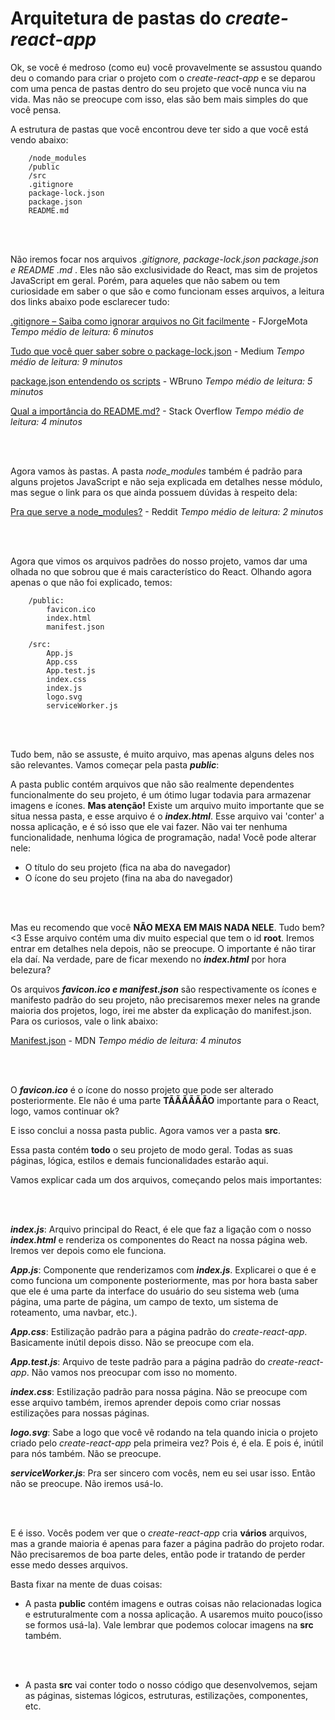 # Arquitetura de pastas do *create-react-app*

Ok, se você é medroso (como eu) você provavelmente se assustou quando deu o comando para criar o projeto com o *create-react-app* e se deparou com uma penca de pastas dentro do seu projeto que você nunca viu na vida. Mas não se preocupe com isso, elas são bem mais simples do que você pensa.

A estrutura de pastas que você encontrou deve ter sido a que você está vendo abaixo:

```
	/node_modules
	/public
	/src
	.gitignore
	package-lock.json
	package.json
	README.md
```

<br/>
<br/>

Não iremos focar nos arquivos *.gitignore, package-lock.json package.json e README .md* . Eles não são exclusividade do React, mas sim de projetos JavaScript em geral. Porém, para aqueles que não sabem ou tem curiosidade em saber o que são e como funcionam esses arquivos, a leitura dos links abaixo pode esclarecer tudo:

[.gitignore – Saiba como ignorar arquivos no Git facilmente](https://fjorgemota.com/gitignore-ou-como-ignorar-arquivos-no-git/) - FJorgeMota
*Tempo médio de leitura: 6 minutos*


[Tudo que você quer saber sobre o package-lock.json](https://medium.com/trainingcenter/tudo-que-voc%C3%AA-queria-saber-sobre-o-package-lock-json-mas-estava-com-vergonha-de-perguntar-e70589f2855f) - Medium
*Tempo médio de leitura: 9 minutos*

[package.json entendendo os scripts](http://wbruno.com.br/nodejs/package-json-entendendo-os-scripts/) - WBruno
*Tempo médio de leitura: 5 minutos*

[Qual a importância do README.md?](https://pt.stackoverflow.com/questions/297006/qual-%C3%A9-a-import%C3%A2ncia-do-readme-md-no-git) - Stack Overflow
*Tempo médio de leitura: 4 minutos*

<br/>
<br/>

Agora vamos às pastas. A pasta *node_modules* também é padrão para alguns projetos JavaScript e não seja explicada em detalhes nesse módulo, mas segue o link para os que ainda possuem dúvidas à respeito dela:

[Pra que serve a node_modules?](https://www.reddit.com/r/node/comments/9o5fzk/what_is_node_modules_used_for/) - Reddit
*Tempo médio de leitura: 2 minutos*

<br/>
<br/>

Agora que vimos os arquivos padrões do nosso projeto, vamos dar uma olhada no que sobrou que é mais característico do React. Olhando agora apenas o que não foi explicado, temos:

```
	/public:
		favicon.ico
		index.html
		manifest.json
	
	/src:
		App.js
		App.css
		App.test.js
		index.css
		index.js
		logo.svg
		serviceWorker.js
```

<br/>
<br/>

Tudo bem, não se assuste, é muito arquivo, mas apenas alguns deles nos são relevantes. Vamos começar pela pasta ***public***:

A pasta public contém arquivos que não são realmente dependentes funcionalmente do seu projeto, é um ótimo lugar todavia para armazenar imagens e ícones. 
**Mas atenção!** Existe um arquivo muito importante que se situa nessa pasta, e esse arquivo é o ***index.html***. Esse arquivo vai 'conter' a nossa aplicação, e é só isso que ele vai fazer. Não vai ter nenhuma funcionalidade, nenhuma lógica de programação, nada! 
Você pode alterar nele:

* O título do seu projeto (fica na aba do navegador)
* O ícone do seu projeto (fina na aba do navegador)

<br/>
<br/>

Mas eu recomendo que você **NÃO MEXA EM MAIS NADA NELE**. Tudo bem? <3
Esse arquivo contém uma div muito especial que tem o id **root**. Iremos entrar em detalhes nela depois, não se preocupe. O importante é não tirar ela daí. Na verdade, pare de ficar mexendo no ***index.html*** por hora belezura?

Os arquivos ***favicon.ico e manifest.json*** são respectivamente os ícones e manifesto padrão do seu projeto, não precisaremos mexer neles na grande maioria dos projetos, logo, irei me abster da explicação do manifest.json. Para os curiosos, vale o link abaixo:

[Manifest.json](https://developer.mozilla.org/pt-BR/docs/Mozilla/Add-ons/WebExtensions/manifest.json) - MDN
*Tempo médio de leitura: 4 minutos*

<br/>
<br/>

O ***favicon.ico*** é o ícone do nosso projeto que pode ser alterado posteriormente. Ele não é uma parte **TÃÃÃÃÃÃO** importante para o React, logo, vamos continuar ok?

E isso conclui a nossa pasta public. Agora vamos ver a pasta **src**.

Essa pasta contém **todo** o seu projeto de modo geral. Todas as suas páginas, lógica, estilos e demais funcionalidades estarão aqui.

Vamos explicar cada um dos arquivos, começando pelos mais importantes:

<br/>
<br/>

***index.js***:
Arquivo principal do React, é ele que faz a ligação com o nosso ***index.html*** e renderiza os componentes do React na nossa página web. Iremos ver depois como ele funciona.

***App.js***:
Componente que renderizamos com ***index.js***. Explicarei o que é e como funciona um componente posteriormente, mas por hora basta saber que ele é uma parte da interface do usuário do seu sistema web (uma página, uma parte de página, um campo de texto, um sistema de roteamento, uma navbar, etc.).

***App.css***:
Estilização padrão para a página padrão do *create-react-app*. Basicamente inútil depois disso. Não se preocupe com ela.

***App.test.js***:
Arquivo de teste padrão para a página padrão do *create-react-app*. Não vamos nos preocupar com isso no momento.

***index.css***:
Estilização padrão para nossa página. Não se preocupe com esse arquivo também, iremos aprender depois como criar nossas estilizações para nossas páginas.

***logo.svg***:
Sabe a logo que você vê rodando na tela quando inicia o projeto criado pelo *create-react-app* pela primeira vez? Pois é, é ela. E pois é, inútil para nós também. Não se preocupe.


***serviceWorker.js***:
Pra ser sincero com vocês, nem eu sei usar isso. Então não se preocupe. Não iremos usá-lo.

<br/>
<br/>

E é isso. Vocês podem ver que o *create-react-app* cria **vários** arquivos, mas a grande maioria é apenas para fazer a página padrão do projeto rodar. Não precisaremos de boa parte deles, então pode ir tratando de perder esse medo desses arquivos.

Basta fixar na mente de duas coisas:

* A pasta **public** contém imagens e outras coisas não relacionadas logica e estruturalmente com a nossa aplicação. A usaremos muito pouco(isso se formos usá-la). Vale lembrar que podemos colocar imagens na **src** também.

<br/>
<br/>

* A pasta **src** vai conter todo o nosso  código que desenvolvemos, sejam as páginas, sistemas lógicos, estruturas, estilizações, componentes, etc.

